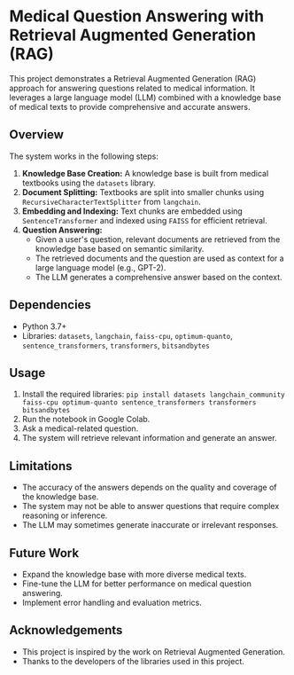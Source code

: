 # Medical Question Answering with Retrieval Augmented Generation (RAG)

This project demonstrates a Retrieval Augmented Generation (RAG) approach for answering questions related to medical information. It leverages a large language model (LLM) combined with a knowledge base of medical texts to provide comprehensive and accurate answers.

## Overview

The system works in the following steps:

1. **Knowledge Base Creation:** A knowledge base is built from medical textbooks using the `datasets` library.
2. **Document Splitting:** Textbooks are split into smaller chunks using `RecursiveCharacterTextSplitter` from `langchain`.
3. **Embedding and Indexing:** Text chunks are embedded using `SentenceTransformer` and indexed using `FAISS` for efficient retrieval.
4. **Question Answering:**
    - Given a user's question, relevant documents are retrieved from the knowledge base based on semantic similarity.
    - The retrieved documents and the question are used as context for a large language model (e.g., GPT-2).
    - The LLM generates a comprehensive answer based on the context.

## Dependencies

- Python 3.7+
- Libraries: `datasets`, `langchain`, `faiss-cpu`, `optimum-quanto`, `sentence_transformers`, `transformers`, `bitsandbytes`

## Usage

1. Install the required libraries: `pip install datasets langchain_community faiss-cpu optimum-quanto sentence_transformers transformers bitsandbytes`
2. Run the notebook in Google Colab.
3. Ask a medical-related question.
4. The system will retrieve relevant information and generate an answer.

## Limitations

- The accuracy of the answers depends on the quality and coverage of the knowledge base.
- The system may not be able to answer questions that require complex reasoning or inference.
- The LLM may sometimes generate inaccurate or irrelevant responses.

## Future Work

- Expand the knowledge base with more diverse medical texts.
- Fine-tune the LLM for better performance on medical question answering.
- Implement error handling and evaluation metrics.

## Acknowledgements

- This project is inspired by the work on Retrieval Augmented Generation.
- Thanks to the developers of the libraries used in this project.
